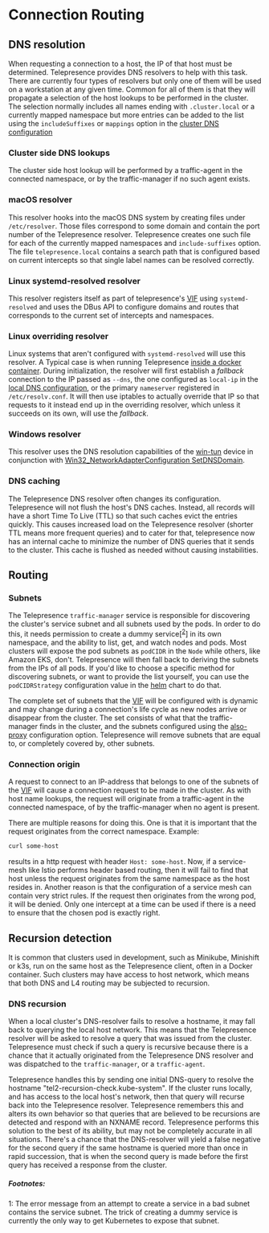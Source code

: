# Connection Routing

## DNS resolution
When requesting a connection to a host, the IP of that host must be determined. Telepresence provides DNS resolvers to help with this task. There are currently four types of resolvers but only one of them will be used on a workstation at any given time. Common for all of them is that they will propagate a selection of the host lookups to be performed in the cluster. The selection normally includes all names ending with `.cluster.local` or a currently mapped namespace but more entries can be added to the list using the `includeSuffixes` or `mappings` option in the
[cluster DNS configuration](config.md#dns) 

### Cluster side DNS lookups
The cluster side host lookup will be performed by a traffic-agent in the connected namespace, or by the traffic-manager if no such agent exists.

### macOS resolver
This resolver hooks into the macOS DNS system by creating files under `/etc/resolver`. Those files correspond to some domain and contain the port number of the Telepresence resolver. Telepresence creates one such file for each of the currently mapped namespaces and `include-suffixes` option. The file `telepresence.local` contains a search path that is configured based on current intercepts so that single label names can be resolved correctly.

### Linux systemd-resolved resolver
This resolver registers itself as part of telepresence's [VIF](tun-device.md) using `systemd-resolved` and uses the DBus API to configure domains and routes that corresponds to the current set of intercepts and namespaces.

### Linux overriding resolver
Linux systems that aren't configured with `systemd-resolved` will use this resolver. A Typical case is when running Telepresence [inside a docker container](inside-container.md). During initialization, the resolver will first establish a _fallback_ connection to the IP passed as `--dns`, the one configured as `local-ip` in the [local DNS configuration](config.md#dns), or the primary `nameserver` registered in `/etc/resolv.conf`. It will then use iptables to actually override that IP so that requests to it instead end up in the overriding resolver, which unless it succeeds on its own, will use the _fallback_.

### Windows resolver
This resolver uses the DNS resolution capabilities of the [win-tun](https://www.wintun.net/) device in conjunction with [Win32_NetworkAdapterConfiguration SetDNSDomain](https://docs.microsoft.com/en-us/powershell/scripting/samples/performing-networking-tasks?view=powershell-7.2#assigning-the-dns-domain-for-a-network-adapter).

### DNS caching
The Telepresence DNS resolver often changes its configuration. Telepresence will not flush the host's DNS caches. Instead, all records will have a short Time To Live (TTL) so that such caches evict the entries quickly. This causes increased load on the Telepresence resolver (shorter TTL means more frequent queries) and to cater for that, telepresence now has an internal cache to minimize the number of DNS queries that it sends to the cluster. This cache is flushed as needed without causing instabilities.

## Routing

### Subnets
The Telepresence `traffic-manager` service is responsible for discovering the cluster's service subnet and all subnets used by the pods. In order to do this, it needs permission to create a dummy service[<sup>[2](#servicesubnet)</sup>] in its own namespace, and the ability to list, get, and watch nodes and pods. Most clusters will expose the pod subnets as `podCIDR` in the `Node` while others, like Amazon EKS, don't. Telepresence will then fall back to deriving the subnets from the IPs of all pods. If you'd like to choose a specific method for discovering subnets, or want to provide the list yourself, you can use the `podCIDRStrategy` configuration value in the [helm](../install/manager.md) chart to do that.

The complete set of subnets that the [VIF](tun-device.md) will be configured with is dynamic and may change during a connection's life cycle as new nodes arrive or disappear from the cluster. The set consists of what that the traffic-manager finds in the cluster, and the subnets configured using the [also-proxy](config.md#alsoproxysubnets) configuration option. Telepresence will remove subnets that are equal to, or completely covered by, other subnets.

### Connection origin
A request to connect to an IP-address that belongs to one of the subnets of the [VIF](tun-device.md) will cause a connection request to be made in the cluster. As with host name lookups, the request will originate from a traffic-agent in the connected namespace, of by the traffic-manager when no agent is present.

There are multiple reasons for doing this. One is that it is important that the request originates from the correct namespace. Example:

```bash
curl some-host
```
results in a http request with header `Host: some-host`. Now, if a service-mesh like Istio performs header based routing, then it will fail to find that host unless the request originates from the same namespace as the host resides in. Another reason is that the configuration of a service mesh can contain very strict rules. If the request then originates from the wrong pod, it will be denied. Only one intercept at a time can be used if there is a need to ensure that the chosen pod is exactly right.

## Recursion detection
It is common that clusters used in development, such as Minikube, Minishift or k3s, run on the same host as the Telepresence client, often in a Docker container. Such clusters may have access to host network, which means that both DNS and L4 routing may be subjected to recursion.

### DNS recursion
When a local cluster's DNS-resolver fails to resolve a hostname, it may fall back to querying the local host network. This means that the Telepresence resolver will be asked to resolve a query that was issued from the cluster. Telepresence must check if such a query is recursive because there is a chance that it actually originated from the Telepresence DNS resolver and was dispatched to the `traffic-manager`, or a `traffic-agent`.

Telepresence handles this by sending one initial DNS-query to resolve the hostname "tel2-recursion-check.kube-system". If the cluster runs locally, and has access to the local host's network, then that query will recurse back into the Telepresence resolver. Telepresence remembers this and alters its own behavior so that queries that are believed to be recursions are detected and respond with an NXNAME record. Telepresence performs this solution to the best of its ability, but may not be completely accurate in all situations. There's a chance that the DNS-resolver will yield a false negative for the second query if the same hostname is queried more than once in rapid succession, that is when the second query is made before the first query has received a response from the cluster.

##### Footnotes:
<p><a name="servicesubnet">1</a>: The error message from an attempt to create a service in a bad subnet contains the service subnet. The trick of creating a dummy service is currently the only way to get Kubernetes to expose that subnet.</p>
